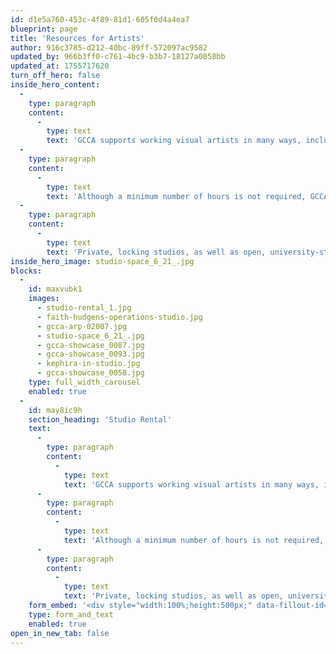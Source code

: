 ```yaml
---
id: d1e5a760-453c-4f89-81d1-605f0d4a4ea7
blueprint: page
title: 'Resources for Artists'
author: 916c3785-d212-40bc-89ff-572097ac9582
updated_by: 966b3ff0-c761-4bc9-b3b7-18127a0058bb
updated_at: 1755717620
turn_off_hero: false
inside_hero_content:
  -
    type: paragraph
    content:
      -
        type: text
        text: 'GCCA supports working visual artists in many ways, including providing studio spaces for rent at affordable rates. Artists working in visual art mediums such as drawing/illustration, digital art, encaustics, fiber arts/textiles, jewelry, mixed media/collage, painting, photography, and printmaking may apply for a studio. We currently do not have studios for ceramics, woodworking, glass, or metalworking.'
  -
    type: paragraph
    content:
      -
        type: text
        text: 'Although a minimum number of hours is not required, GCCA studios are intended for working artists so we request that artists spend time working in their studios a few days each week, as well as participate in First Fridays and fundraising events. Patrons visiting GCCA are eager to see works-in-progress and are interested in purchasing art!'
  -
    type: paragraph
    content:
      -
        type: text
        text: 'Private, locking studios, as well as open, university-style studios are available, and cost is based on square footage.'
inside_hero_image: studio-space_6_21_.jpg
blocks:
  -
    id: maxvubk1
    images:
      - studio-rental_1.jpg
      - faith-hudgens-operations-studio.jpg
      - gcca-arp-02007.jpg
      - studio-space_6_21_.jpg
      - gcca-showcase_0087.jpg
      - gcca-showcase_0093.jpg
      - kephira-in-studio.jpg
      - gcca-showcase_0058.jpg
    type: full_width_carousel
    enabled: true
  -
    id: may8ic9h
    section_heading: 'Studio Rental'
    text:
      -
        type: paragraph
        content:
          -
            type: text
            text: 'GCCA supports working visual artists in many ways, including providing studio spaces for rent at affordable rates. Artists working in visual art mediums such as drawing/illustration, digital art, encaustics, fiber arts/textiles, jewelry, mixed media/collage, painting, photography, and printmaking may apply for a studio. We currently do not have studios for ceramics, woodworking, glass, or metalworking.'
      -
        type: paragraph
        content:
          -
            type: text
            text: 'Although a minimum number of hours is not required, GCCA studios are intended for working artists so we request that artists spend time working in their studios a few days each week, as well as participate in First Fridays and fundraising events. Patrons visiting GCCA are eager to see works-in-progress and are interested in purchasing art!'
      -
        type: paragraph
        content:
          -
            type: text
            text: 'Private, locking studios, as well as open, university-style studios are available, and cost is based on square footage.'
    form_embed: '<div style="width:100%;height:500px;" data-fillout-id="bL9u8efP4wus" data-fillout-embed-type="standard" data-fillout-inherit-parameters data-fillout-dynamic-resize></div><script src="https://server.fillout.com/embed/v1/"></script>'
    type: form_and_text
    enabled: true
open_in_new_tab: false
---
```

